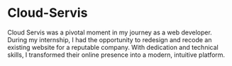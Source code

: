 # Cloud-Servis
Cloud Servis was a pivotal moment in my journey as a web developer. During my internship, I had the opportunity to redesign and recode an existing website for a reputable company. With dedication and technical skills, I transformed their online presence into a modern, intuitive platform.
